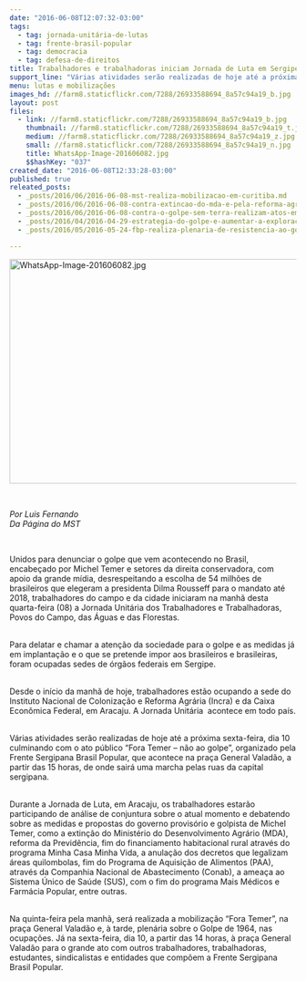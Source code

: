 ```yaml
---
date: "2016-06-08T12:07:32-03:00"
tags:
  - tag: jornada-unitária-de-lutas
  - tag: frente-brasil-popular
  - tag: democracia
  - tag: defesa-de-direitos
title: Trabalhadores e trabalhadoras iniciam Jornada de Luta em Sergipe
support_line: "Várias atividades serão realizadas de hoje até a próxima sexta-feira, dia 10 culminando com o ato público “Fora Temer – não ao golpe”."
menu: lutas e mobilizações
images_hd: //farm8.staticflickr.com/7288/26933588694_8a57c94a19_b.jpg
layout: post
files:
  - link: //farm8.staticflickr.com/7288/26933588694_8a57c94a19_b.jpg
    thumbnail: //farm8.staticflickr.com/7288/26933588694_8a57c94a19_t.jpg
    medium: //farm8.staticflickr.com/7288/26933588694_8a57c94a19_z.jpg
    small: //farm8.staticflickr.com/7288/26933588694_8a57c94a19_n.jpg
    title: WhatsApp-Image-201606082.jpg
    $$hashKey: "037"
created_date: "2016-06-08T12:33:28-03:00"
published: true
releated_posts:
  - _posts/2016/06/2016-06-08-mst-realiza-mobilizacao-em-curitiba.md
  - _posts/2016/06/2016-06-08-contra-extincao-do-mda-e-pela-reforma-agraria-sem-terra-ocupam-o-incra-em-toda-bahia.md
  - _posts/2016/06/2016-06-08-contra-o-golpe-sem-terra-realizam-atos-em-diversos-municipios-de-alagoas.md
  - _posts/2016/04/2016-04-29-estrategia-do-golpe-e-aumentar-a-exploracao-dos-trabalhadores-afirma-stedile.md
  - _posts/2016/05/2016-05-24-fbp-realiza-plenaria-de-resistencia-ao-golpe-em-brasilia.md

---
```

<p><img alt="WhatsApp-Image-201606082.jpg" height="394" src="//farm8.staticflickr.com/7288/26933588694_8a57c94a19_b.jpg" width="700" /></p>

<p>&nbsp;</p>

<p><em>Por Luis Fernando<br />
Da P&aacute;gina do MST</em></p>

<p>&nbsp;</p>

<p>Unidos para denunciar o golpe que vem acontecendo no Brasil, encabe&ccedil;ado por Michel Temer e setores da direita conservadora, com apoio da grande m&iacute;dia, desrespeitando a escolha de 54 milh&otilde;es de brasileiros que elegeram a presidenta Dilma Rousseff para o mandato at&eacute; 2018, trabalhadores do campo e da cidade iniciaram na manh&atilde; desta quarta-feira (08) a Jornada Unit&aacute;ria dos Trabalhadores e Trabalhadoras, Povos do Campo, das &Aacute;guas e das Florestas.</p>

<p><br />
Para delatar e chamar a aten&ccedil;&atilde;o da sociedade para o golpe e as medidas j&aacute; em implanta&ccedil;&atilde;o e o que se pretende impor aos brasileiros e brasileiras, foram ocupadas sedes de &oacute;rg&atilde;os federais em Sergipe.</p>

<p><br />
Desde o in&iacute;cio da manh&atilde; de hoje, trabalhadores est&atilde;o ocupando a sede do Instituto Nacional de Coloniza&ccedil;&atilde;o e Reforma Agr&aacute;ria (Incra) e da Caixa Econ&ocirc;mica Federal, em Aracaju. A Jornada Unit&aacute;ria&nbsp; acontece em todo pa&iacute;s.</p>

<p><br />
V&aacute;rias atividades ser&atilde;o realizadas de hoje at&eacute; a pr&oacute;xima sexta-feira, dia 10 culminando com o ato p&uacute;blico &ldquo;Fora Temer &ndash; n&atilde;o ao golpe&rdquo;, organizado pela Frente Sergipana Brasil Popular, que acontece na pra&ccedil;a General Valad&atilde;o, a partir das 15 horas, de onde sair&aacute; uma marcha pelas ruas da capital sergipana.</p>

<p><br />
Durante a Jornada de Luta, em Aracaju, os trabalhadores estar&atilde;o participando de an&aacute;lise de conjuntura sobre o atual momento e debatendo sobre as medidas e propostas do governo provis&oacute;rio e golpista de Michel Temer, como a extin&ccedil;&atilde;o do Minist&eacute;rio do Desenvolvimento Agr&aacute;rio (MDA), reforma da Previd&ecirc;ncia, fim do financiamento habitacional rural atrav&eacute;s do programa Minha Casa Minha Vida, a anula&ccedil;&atilde;o dos decretos que legalizam &aacute;reas quilombolas, fim do Programa de Aquisi&ccedil;&atilde;o de Alimentos (PAA), atrav&eacute;s da Companhia Nacional de Abastecimento (Conab), a amea&ccedil;a ao Sistema &Uacute;nico de Sa&uacute;de (SUS), com o fim do programa Mais M&eacute;dicos e Farm&aacute;cia Popular, entre outras.</p>

<p><br />
Na quinta-feira pela manh&atilde;, ser&aacute; realizada a mobiliza&ccedil;&atilde;o &ldquo;Fora Temer&rdquo;, na pra&ccedil;a General Valad&atilde;o e, &agrave; tarde, plen&aacute;ria sobre o Golpe de 1964, nas ocupa&ccedil;&otilde;es. J&aacute; na sexta-feira, dia 10, a partir das 14 horas, &agrave; pra&ccedil;a General Valad&atilde;o para o grande ato com outros trabalhadores, trabalhadoras, estudantes, sindicalistas e entidades que comp&otilde;em a Frente Sergipana Brasil Popular.</p>
